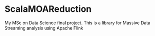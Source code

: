 # ScalaMOAReduction
My MSc on Data Science final project. This is a library for Massive Data Streaming analysis using Apache Flink 
